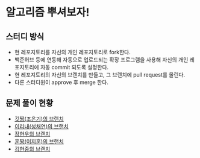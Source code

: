 # 알고리즘 뿌셔보자!

## 스터디 방식

- 현 레포지토리를 자신의 개인 레포지토리로 fork한다.
- 백준허브 등에 연동해 자동으로 업로드되는 확장 프로그램을 사용해 자신의 개인 레포지토리에 자동 commit 되도록 설정한다.
- 현 레포지토리의 자신의 브랜치를 만들고, 그 브랜치에 pull request를 올린다.
- 다른 스터디원이 approve 후 merge 한다. 

## 문제 풀이 현황

- [깃짱(조은기)의 브랜치](https://github.com/seoul-developer/algorithm/tree/gitchan)
- [이리내(성채연)의 브랜치](https://github.com/seoul-developer/algorithm/tree/irene)
- [장현우의 브랜치](https://github.com/seoul-developer/algorithm/tree/nowcow)
- [훈짱(이지훈)의 브랜치](https://github.com/seoul-developer/algorithm/tree/hoonchan)
- [김현중의 브랜치](https://github.com/seoul-developer/algorithm/tree/hyunjung)
